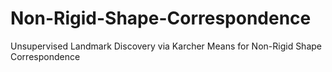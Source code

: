 # Non-Rigid-Shape-Correspondence
Unsupervised Landmark Discovery via Karcher Means for Non-Rigid Shape Correspondence
